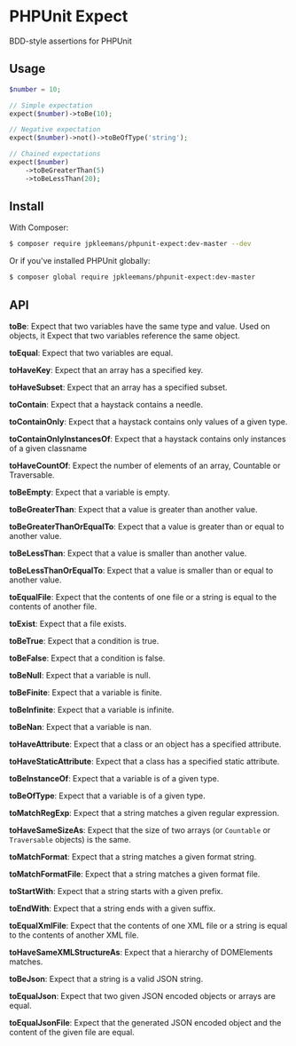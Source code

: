 # PHPUnit Expect
BDD-style assertions for PHPUnit

## Usage

``` php
$number = 10;

// Simple expectation
expect($number)->toBe(10);

// Negative expectation
expect($number)->not()->toBeOfType('string');

// Chained expectations
expect($number)
    ->toBeGreaterThan(5)
    ->toBeLessThan(20);
```

## Install

With Composer:

``` bash
$ composer require jpkleemans/phpunit-expect:dev-master --dev
```

Or if you've installed PHPUnit globally:

``` bash
$ composer global require jpkleemans/phpunit-expect:dev-master
```

## API

**toBe**: Expect that two variables have the same type and value. Used on objects, it Expect that two variables reference the same object.

**toEqual**: Expect that two variables are equal.

**toHaveKey**: Expect that an array has a specified key.

**toHaveSubset**: Expect that an array has a specified subset.

**toContain**: Expect that a haystack contains a needle.

**toContainOnly**: Expect that a haystack contains only values of a given type.

**toContainOnlyInstancesOf**: Expect that a haystack contains only instances of a given classname

**toHaveCountOf**: Expect the number of elements of an array, Countable or Traversable.

**toBeEmpty**: Expect that a variable is empty.

**toBeGreaterThan**: Expect that a value is greater than another value.

**toBeGreaterThanOrEqualTo**: Expect that a value is greater than or equal to another value.

**toBeLessThan**: Expect that a value is smaller than another value.

**toBeLessThanOrEqualTo**: Expect that a value is smaller than or equal to another value.

**toEqualFile**: Expect that the contents of one file or a string is equal to the contents of another file.

**toExist**: Expect that a file exists.

**toBeTrue**: Expect that a condition is true.

**toBeFalse**: Expect that a condition is false.

**toBeNull**: Expect that a variable is null.

**toBeFinite**: Expect that a variable is finite.

**toBeInfinite**: Expect that a variable is infinite.

**toBeNan**: Expect that a variable is nan.

**toHaveAttribute**: Expect that a class or an object has a specified attribute.

**toHaveStaticAttribute**: Expect that a class has a specified static attribute.

**toBeInstanceOf**: Expect that a variable is of a given type.

**toBeOfType**: Expect that a variable is of a given type.

**toMatchRegExp**: Expect that a string matches a given regular expression.

**toHaveSameSizeAs**: Expect that the size of two arrays (or `Countable` or `Traversable` objects) is the same.

**toMatchFormat**: Expect that a string matches a given format string.

**toMatchFormatFile**: Expect that a string matches a given format file.

**toStartWith**: Expect that a string starts with a given prefix.

**toEndWith**: Expect that a string ends with a given suffix.

**toEqualXmlFile**: Expect that the contents of one XML file or a string is equal to the contents of another XML file.

**toHaveSameXMLStructureAs**: Expect that a hierarchy of DOMElements matches.

**toBeJson**: Expect that a string is a valid JSON string.

**toEqualJson**: Expect that two given JSON encoded objects or arrays are equal.

**toEqualJsonFile**: Expect that the generated JSON encoded object and the content of the given file are equal.
